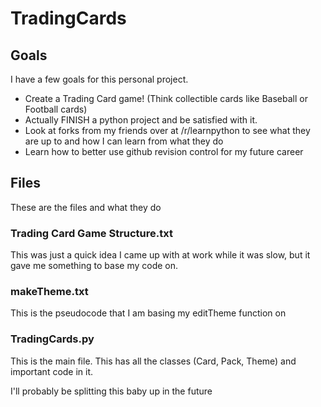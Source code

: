 # TradingCards

## Goals
I have a few goals for this personal project.
* Create a Trading Card game! (Think collectible cards like Baseball or Football cards)
* Actually FINISH a python project and be satisfied with it.
* Look at forks from my friends over at /r/learnpython to see what they are up to and how I can learn from what they do
* Learn how to better use github revision control for my future career

## Files
These are the files and what they do
### Trading Card Game Structure.txt
This was just a quick idea I came up with at work while it was slow, but it gave me something to base my code on.
### makeTheme.txt
This is the pseudocode that I am basing my editTheme function on
### TradingCards.py
This is the main file. This has all the classes (Card, Pack, Theme) and important code in it.

I'll probably be splitting this baby up in the future
